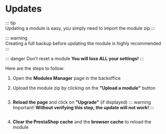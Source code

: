 # Updates

::: tip  
Updating a module is easy, you simply need to import the module zip
:::

::: warning  
Creating a full backup before updating the module is highly recommended
:::

::: danger Don't reset a module
**You will lose ALL your settings!**
:::

Here are the steps to follow:

1. Open the **Modules Manager** page in the backoffice
2. Upload the module zip by clicking on the **"Upload a module"** button

   <img srcset="/dynamicproduct/images/upload-btn.jpg 2x"/>

3. **Reload the page** and click on **"Upgrade"** (if displayed)
   ::: warning Important!
   **Without verifying this step, the update will not work!**
   :::

   <img srcset="/dynamicproduct/images/upgrade-btn.jpg 2x" class="border"/>

4. **Clear the PrestaShop cache** and the **browser cache** to reload the module
